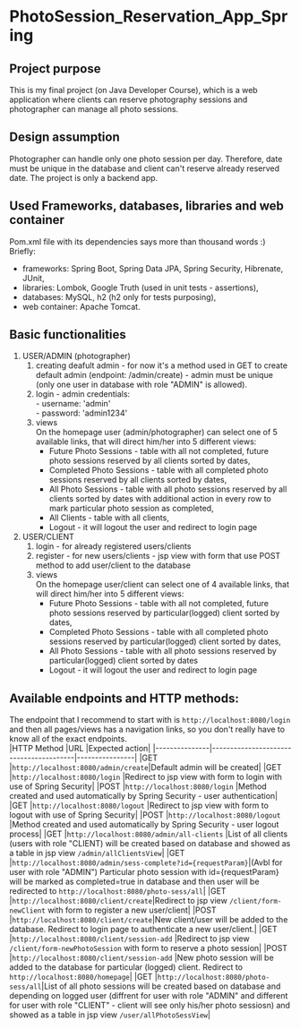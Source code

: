 # PhotoSession_Reservation_App_Spring

## Project purpose
This is my final project (on Java Developer Course), which is a web application where clients can reserve photography sessions and photographer can manage all photo sessions.

## Design assumption
Photographer can handle only one photo session per day. Therefore, date must be unique in the database and client can't reserve already reserved date. The project is only a backend app.

## Used Frameworks, databases, libraries and web container
Pom.xml file with its dependencies says more than thousand words :) Briefly:
- frameworks: Spring Boot, Spring Data JPA, Spring Security, Hibrenate, JUnit,
- libraries: Lombok, Google Truth (used in unit tests - assertions), 
- databases: MySQL, h2 (h2 only for tests purposing),
- web container: Apache Tomcat.

## Basic functionalities
<ol>
<li>USER/ADMIN (photographer)
  <ol>
  <li>creating deafult admin - for now it's a method used in GET to create default admin (endpoint: /admin/create) - admin must be unique (only one user in database with role "ADMIN" is allowed).
    </li>
  <li>login - admin credentials:<br>
    - username: 'admin'<br>
    - password: 'admin1234'
    </li>
  <li>views<br>
    On the homepage user (admin/photographer) can select one of 5 available links, that will direct him/her into 5 different views:
    <ul>
    <li>Future Photo Sessions - table with all not completed, future photo sessions reserved by all clients sorted by dates,</li>
    <li>Completed Photo Sessions - table with all completed photo sessions reserved by all clients sorted by dates,</li>
    <li>All Photo Sessions - table with all photo sessions reserved by all clients sorted by dates with additional action in every row to mark particular           photo session as completed,</li>
    <li>All Clients - table with all clients,</li>
    <li>Logout - it will logout the user and redirect to login page</li>
      </ul>
     </li>
   </ol>
<li>USER/CLIENT
  <ol>
    <li>login - for already registered users/clients</li>
    <li>register - for new users/clients - jsp view with form that use POST method to add user/client to the database</li>
    <li>views<br>
     On the homepage user/client can select one of 4 available links, that will direct him/her into 5 different views:
    <ul>
    <li>Future Photo Sessions - table with all not completed, future photo sessions reserved by particular(logged) client sorted by dates,</li>
    <li>Completed Photo Sessions - table with all completed photo sessions reserved by particular(logged) client sorted by dates,</li>
    <li>All Photo Sessions - table with all photo sessions reserved by particular(logged) client sorted by dates</li>
    <li>Logout - it will logout the user and redirect to login page</li>
    </ul>
    </li>
  </ol>
</ol>

## Available endpoints and HTTP methods:
The endpoint that I recommend to start with is ```http://localhost:8080/login``` and then all pages/views has a navigation links, so you don't really have to know all of the exact endpoints. <br>
|HTTP Method	  |URL	                               |Expected action|
|---------------|----------------------------------------|----------------|
|GET	          |```http://localhost:8080/admin/create```|Default admin will be created|
|GET	          |```http://localhost:8080/login```	     |Redirect to jsp view with form to login with use of Spring Security|
|POST	          |```http://localhost:8080/login```	     |Method created and used automatically by Spring Security - user authentication|
|GET	          |```http://localhost:8080/logout```	     |Redirect to jsp view with form to logout with use of Spring Security|
|POST	          |```http://localhost:8080/logout```	     |Method created and used automatically by Spring Security - user logout process|
|GET	          |```http://localhost:8080/admin/all-clients```	     |List of all clients (users with role "CLIENT) will be created based on database and showed as a table in jsp view ```/admin/allClientsView```|
|GET	          |```http://localhost:8080/admin/sess-complete?id={requestParam}```|(Avbl for user with role "ADMIN") Particular photo session with id={requestParam} will be marked as completed=true in database and then user will be redirected to ```http://localhost:8080/photo-sess/all```|
|GET	          |```http://localhost:8080/client/create```|Redirect to jsp view ```/client/form-newClient``` with form to register a new user/client|
|POST	          |```http://localhost:8080/client/create```|New client/user will be added to the database. Redirect to login page to authenticate a new user/client.|
|GET	          |```http://localhost:8080/client/session-add```	     |Redirect to jsp view ```/client/form-newPhotoSession``` with form to reserve a photo session|
|POST	          |```http://localhost:8080/client/session-add```	     |New photo session will be added to the database for particular (logged) client. Redirect to ```http://localhost:8080/homepage```|
|GET	          |```http://localhost:8080/photo-sess/all```|List of all photo sessions will be created based on database and depending on logged user (diffrent for user with role "ADMIN" and different for user with role "CLIENT" - client will see only his/her photo sessiosn) and showed as a table in jsp view ```/user/allPhotoSessView```|




